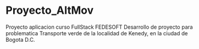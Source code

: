 # Proyecto_AltMov
Proyecto  aplicacion curso FullStack FEDESOFT 
  Desarrollo de proyecto para problematica Transporte verde de la localidad de Kenedy, en la ciudad de Bogota D.C.
